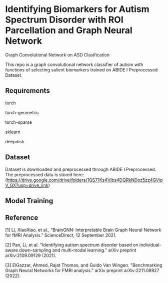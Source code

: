 # Identifying Biomarkers for Autism Spectrum Disorder with ROI Parcellation and Graph Neural Network 
Graph Convolutional Network on ASD Clasification

This repo is a graph convolutional network classifier of autism with functions of selecting salient biomarkers trained on ABIDE I Preprocessed Dataset. 

## Requirements
torch

torch-geometric

torch-sparse

sklearn

deepdish

## Dataset
Dataset is downloaded and preprocessed through ABIDE I Preprocessed. The preprocessed data is stored here: (https://drive.google.com/drive/folders/1QS71Ks4Vjbs4DQRkNDoz5zz4GVipV_GX?usp=drive_link)

## Model Training




## Reference
[1] Li, XiaoXiao, et al., “BrainGNN: Interpretable Brain Graph Neural Network for fMRI Analysis.” ScienceDirect, 12 September 2021.

[2] Pan, Li, et al. "Identifying autism spectrum disorder based on individual-aware down-sampling and multi-modal learning." arXiv preprint arXiv:2109.09129 (2021).

[3] ElGazzar, Ahmed, Rajat Thomas, and Guido Van Wingen. "Benchmarking Graph Neural Networks for FMRI analysis." arXiv preprint arXiv:2211.08927 (2022).
